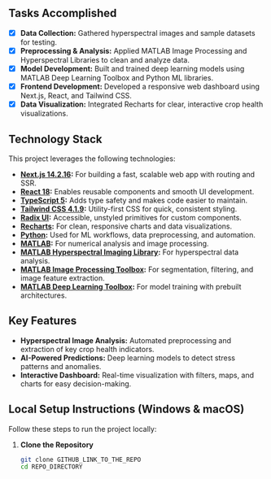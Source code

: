 ## Tasks Accomplished

- [x] **Data Collection:** Gathered hyperspectral images and sample datasets for testing.  
- [x] **Preprocessing & Analysis:** Applied MATLAB Image Processing and Hyperspectral Libraries to clean and analyze data.  
- [x] **Model Development:** Built and trained deep learning models using MATLAB Deep Learning Toolbox and Python ML libraries.  
- [x] **Frontend Development:** Developed a responsive web dashboard using Next.js, React, and Tailwind CSS.  
- [x] **Data Visualization:** Integrated Recharts for clear, interactive crop health visualizations.  

## Technology Stack

This project leverages the following technologies:

- **[Next.js 14.2.16](https://nextjs.org):** For building a fast, scalable web app with routing and SSR.  
- **[React 18](https://react.dev):** Enables reusable components and smooth UI development.  
- **[TypeScript 5](https://www.typescriptlang.org):** Adds type safety and makes code easier to maintain.  
- **[Tailwind CSS 4.1.9](https://tailwindcss.com):** Utility-first CSS for quick, consistent styling.  
- **[Radix UI](https://www.radix-ui.com):** Accessible, unstyled primitives for custom components.  
- **[Recharts](https://recharts.org):** For clean, responsive charts and data visualizations.  
- **[Python](https://www.python.org):** Used for ML workflows, data preprocessing, and automation.  
- **[MATLAB](https://www.mathworks.com/products/matlab.html):** For numerical analysis and image processing.  
- **[MATLAB Hyperspectral Imaging Library](https://www.mathworks.com/help/images/hyperspectral.html):** For hyperspectral data analysis.  
- **[MATLAB Image Processing Toolbox](https://www.mathworks.com/products/image.html):** For segmentation, filtering, and image feature extraction.  
- **[MATLAB Deep Learning Toolbox](https://www.mathworks.com/products/deep-learning.html):** For model training with prebuilt architectures.  

## Key Features

- **Hyperspectral Image Analysis:** Automated preprocessing and extraction of key crop health indicators.  
- **AI-Powered Predictions:** Deep learning models to detect stress patterns and anomalies.  
- **Interactive Dashboard:** Real-time visualization with filters, maps, and charts for easy decision-making.  

## Local Setup Instructions (Windows & macOS)

Follow these steps to run the project locally:

1. **Clone the Repository**
   ```bash
   git clone GITHUB_LINK_TO_THE_REPO
   cd REPO_DIRECTORY
